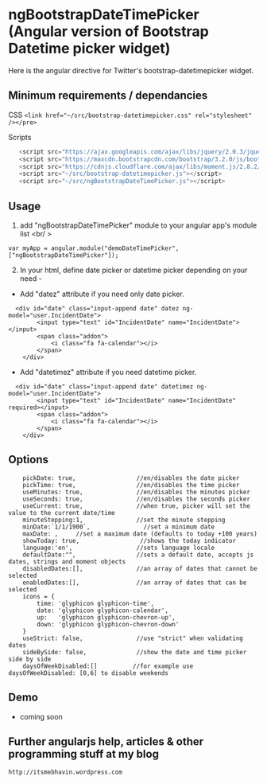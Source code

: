 ngBootstrapDateTimePicker  (Angular version of Bootstrap Datetime picker widget)
================================

Here is the angular directive for Twitter's bootstrap-datetimepicker widget. 

Minimum requirements / dependancies
-----------------------------------

CSS
    ```
    <link href="~/src/bootstrap-datetimepicker.css" rel="stylesheet" /></pre>
    ```
    
Scripts
 ```js
    <script src="https://ajax.googleapis.com/ajax/libs/jquery/2.0.3/jquery.min.js"></script>
    <script src="https://maxcdn.bootstrapcdn.com/bootstrap/3.2.0/js/bootstrap.min.js"></script>
    <script src="https://cdnjs.cloudflare.com/ajax/libs/moment.js/2.8.2/moment.js"></script>
    <script src="~/src/bootstrap-datetimepicker.js"></script>
    <script src="~/src/ngBootstrapDateTimePicker.js"></script>
  ```


Usage
------
1. add "ngBootstrapDateTimePicker" module to your angular app's module list
  <br/ >
  ```
  var myApp = angular.module("demoDateTimePicker", ["ngBootstrapDateTimePicker"]);
  ```

2. In your html, define date picker or datetime picker depending on your need  -

  * Add "datez" attribute if you need only date picker.

  ```DatePickerOnly
    <div id="date" class="input-append date" datez ng-model="user.IncidentDate">
          <input type="text" id="IncidentDate" name="IncidentDate"></input>
          <span class="addon">
              <i class="fa fa-calendar"></i>
          </span>
      </div>
  ```
  
  * Add "datetimez" attribute if you need datetime picker.
   
  ```DatePickerOnly
    <div id="date" class="input-append date" datetimez ng-model="user.IncidentDate">
          <input type="text" id="IncidentDate" name="IncidentDate" required></input>
          <span class="addon">
              <i class="fa fa-calendar"></i>
          </span>
      </div>
  ```

Options
-------

```
    pickDate: true,                 //en/disables the date picker
    pickTime: true,                 //en/disables the time picker
    useMinutes: true,               //en/disables the minutes picker
    useSeconds: true,               //en/disables the seconds picker
    useCurrent: true,               //when true, picker will set the value to the current date/time     
    minuteStepping:1,               //set the minute stepping
    minDate:`1/1/1900`,               //set a minimum date
    maxDate: ,     //set a maximum date (defaults to today +100 years)
    showToday: true,                 //shows the today indicator
    language:'en',                  //sets language locale
    defaultDate:"",                 //sets a default date, accepts js dates, strings and moment objects
    disabledDates:[],               //an array of dates that cannot be selected
    enabledDates:[],                //an array of dates that can be selected
    icons = {
        time: 'glyphicon glyphicon-time',
        date: 'glyphicon glyphicon-calendar',
        up:   'glyphicon glyphicon-chevron-up',
        down: 'glyphicon glyphicon-chevron-down'
    }
    useStrict: false,               //use "strict" when validating dates  
    sideBySide: false,              //show the date and time picker side by side
    daysOfWeekDisabled:[]          //for example use daysOfWeekDisabled: [0,6] to disable weekends 
```

Demo
----

* coming soon

Further angularjs help, articles & other programming stuff at my blog
-----------------------------------------------------------------------

``` 
http://itsmebhavin.wordpress.com
```


